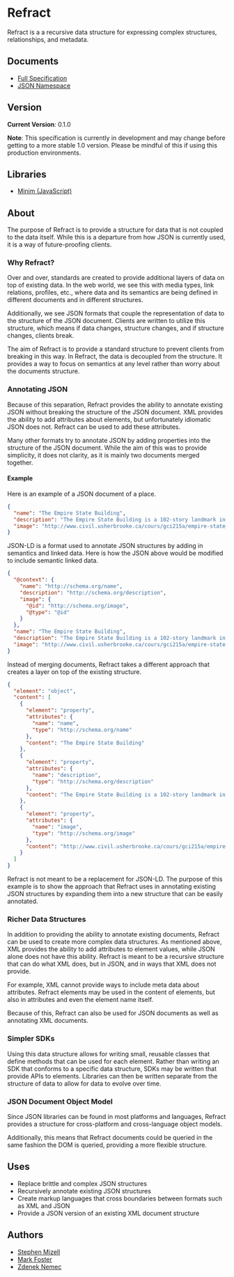 # Refract

Refract is a a recursive data structure for expressing complex structures, relationships, and metadata.

## Documents

- [Full Specification](refract-spec.md)
- [JSON Namespace](namespaces/json-namespace.md)

## Version

**Current Version**: 0.1.0

**Note**: This specification is currently in development and may change before getting to a more stable 1.0 version. Please be mindful of this if using this production environments.

## Libraries

- [Minim (JavaScript)](https://github.com/smizell/minim)

## About

The purpose of Refract is to provide a structure for data that is not coupled to the data itself. While this is a departure from how JSON is currently used, it is a way of future-proofing clients.

### Why Refract?

Over and over, standards are created to provide additional layers of data on top of existing data. In the web world, we see this with media types, link relations, profiles, etc., where data and its semantics are being defined in different documents and in different structures.

Additionally, we see JSON formats that couple the representation of data to the structure of the JSON document. Clients are written to utilize this structure, which means if data changes, structure changes, and if structure changes, clients break.

The aim of Refract is to provide a standard structure to prevent clients from breaking in this way. In Refract, the data is decoupled from the structure. It provides a way to focus on semantics at any level rather than worry about the documents structure.

### Annotating JSON

Because of this separation, Refract provides the ability to annotate existing JSON without breaking the structure of the JSON document. XML provides the ability to add attributes about elements, but unfortunately idiomatic JSON does not. Refract can be used to add these attributes.

Many other formats try to annotate JSON by adding properties into the structure of the JSON document. While the aim of this was to provide simplicity, it does not clarity, as it is mainly two documents merged together.

#### Example

Here is an example of a JSON document of a place.

```json
{
  "name": "The Empire State Building",
  "description": "The Empire State Building is a 102-story landmark in New York City.",
  "image": "http://www.civil.usherbrooke.ca/cours/gci215a/empire-state-building.jpg"
}
```

JSON-LD is a format used to annotate JSON structures by adding in semantics and linked data. Here is how the JSON above would be modified to include semantic linked data.

```json
{
  "@context": {
    "name": "http://schema.org/name",
    "description": "http://schema.org/description",
    "image": {
      "@id": "http://schema.org/image",
      "@type": "@id"
    }
  },
  "name": "The Empire State Building",
  "description": "The Empire State Building is a 102-story landmark in New York City.",
  "image": "http://www.civil.usherbrooke.ca/cours/gci215a/empire-state-building.jpg"
}
```

Instead of merging documents, Refract takes a different approach that creates a layer on top of the existing structure.

```json
{
  "element": "object",
  "content": [
    {
      "element": "property",
      "attributes": {
        "name": "name",
        "type": "http://schema.org/name"
      },
      "content": "The Empire State Building"
    },
    {
      "element": "property",
      "attributes": {
        "name": "description",
        "type": "http://schema.org/description"
      },
      "content": "The Empire State Building is a 102-story landmark in New York City.",
    },
    {
      "element": "property",
      "attributes": {
        "name": "image",
        "type": "http://schema.org/image"
      },
      "content": "http://www.civil.usherbrooke.ca/cours/gci215a/empire-state-building.jpg",
    }
  ]
}
```

Refract is not meant to be a replacement for JSON-LD. The purpose of this example is to show the approach that Refract uses in annotating existing JSON structures by expanding them into a new structure that can be easily annotated.


### Richer Data Structures

In addition to providing the ability to annotate existing documents, Refract can be used to create more complex data structures. As mentioned above, XML provides the ability to add attributes to element values, while JSON alone does not have this ability. Refract is meant to be a recursive structure that can do what XML does, but in JSON, and in ways that XML does not provide.

For example, XML cannot provide ways to include meta data about attributes. Refract elements may be used in the content of elements, but also in attributes and even the element name itself.

Because of this, Refract can also be used for JSON documents as well as annotating XML documents.


### Simpler SDKs

Using this data structure allows for writing small, reusable classes that define methods that can be used for each element. Rather than writing an SDK that conforms to a specific data structure, SDKs may be written that provide APIs to elements. Libraries can then be written separate from the structure of data to allow for data to evolve over time.

### JSON Document Object Model

Since JSON libraries can be found in most platforms and languages, Refract provides a structure for cross-platform and cross-language object models.

Additionally, this means that Refract documents could be queried in the same fashion the DOM is queried, providing a more flexible structure.

## Uses

- Replace brittle and complex JSON structures
- Recursively annotate existing JSON structures
- Create markup languages that cross boundaries between formats such as XML and JSON
- Provide a JSON version of an existing XML document structure

## Authors

- [Stephen Mizell](https://github.com/smizell)
- [Mark Foster](https://github.com/fosrias)
- [Zdenek Nemec](https://github.com/zdne)
